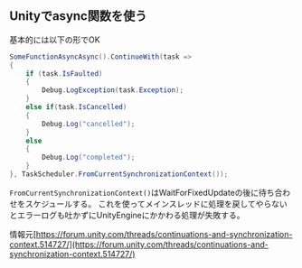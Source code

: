 ## Unityでasync関数を使う
基本的には以下の形でOK
```cs
SomeFunctionAsyncAsync().ContinueWith(task =>
{
    if (task.IsFaulted)
    {
        Debug.LogException(task.Exception);
    }
    else if(task.IsCancelled)
    {
        Debug.Log("cancelled");
    }
    else
    {
        Debug.Log("completed");
    }
}, TaskScheduler.FromCurrentSynchronizationContext());
```

`FromCurrentSynchronizationContext()`はWaitForFixedUpdateの後に待ち合わせをスケジュールする。
これを使ってメインスレッドに処理を戻してやらないとエラーログも吐かずにUnityEngineにかかわる処理が失敗する。

情報元[https://forum.unity.com/threads/continuations-and-synchronization-context.514727/](https://forum.unity.com/threads/continuations-and-synchronization-context.514727/)
